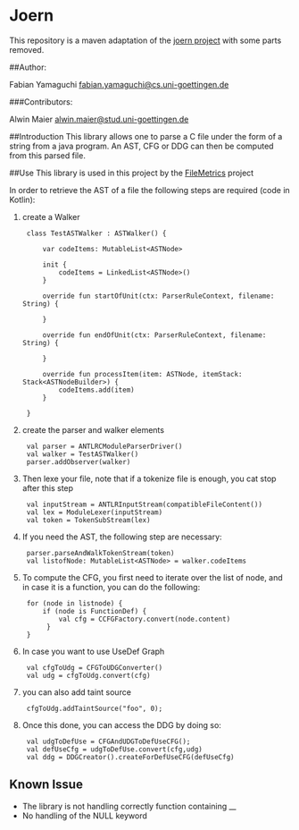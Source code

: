 # Joern

This repository is a maven adaptation of the [joern project](https://github.com/fabsx00/joern) with some parts removed.

##Author: 

Fabian Yamaguchi <fabian.yamaguchi@cs.uni-goettingen.de>
           
###Contributors:
           
Alwin Maier <alwin.maier@stud.uni-goettingen.de>


##Introduction
This library allows one to parse a C file under the form of a string from a java program.
An AST, CFG or DDG can then be computed from this parsed file.

##Use
This library is used in this project by the [FileMetrics](https://github.com/electricalwind/FilesMetrics.md) project
    
In order to retrieve the AST of a file the following steps are required (code in Kotlin):

1. create a Walker
    
        class TestASTWalker : ASTWalker() {

            var codeItems: MutableList<ASTNode>

            init {
                codeItems = LinkedList<ASTNode>()
            }

            override fun startOfUnit(ctx: ParserRuleContext, filename: String) {

            }

            override fun endOfUnit(ctx: ParserRuleContext, filename: String) {

            }

            override fun processItem(item: ASTNode, itemStack: Stack<ASTNodeBuilder>) {
                codeItems.add(item)
            }

        }

2. create the parser and walker elements
        
        val parser = ANTLRCModuleParserDriver()
        val walker = TestASTWalker()
        parser.addObserver(walker)  

3. Then lexe your file, note that if a tokenize file is enough, you cat stop after this step
        
        val inputStream = ANTLRInputStream(compatibleFileContent())
        val lex = ModuleLexer(inputStream)
        val token = TokenSubStream(lex)
        
4. If you need the AST, the following step are necessary:
        
        parser.parseAndWalkTokenStream(token)
        val listofNode: MutableList<ASTNode> = walker.codeItems
        
5. To compute the CFG, you first need to iterate over the list of node, and in case it is a function, you can do the following:

        for (node in listnode) {
            if (node is FunctionDef) {
                val cfg = CCFGFactory.convert(node.content)
             }
        }
        
6. In case you want to use UseDef Graph 

        val cfgToUdg = CFGToUDGConverter()
        val udg = cfgToUdg.convert(cfg)

7. you can also add taint source

        cfgToUdg.addTaintSource("foo", 0);
        
8. Once this done, you can access the DDG by doing so:
        
        val udgToDefUse = CFGAndUDGToDefUseCFG();
        val defUseCfg = udgToDefUse.convert(cfg,udg)
        val ddg = DDGCreator().createForDefUseCFG(defUseCfg)
       
        
 
      
## Known Issue
* The library is not handling correctly function containing __ 
* No handling of the NULL keyword